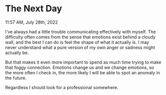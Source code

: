# The Next Day

11:57 AM, July 28th, 2022

I've always had a little trouble communicating effectively with myself. The difficulty often comes from the sense that emotions exist behind a cloudy wall, and the best I can do is feel the shape of what it actually is. I may never understand what a pure version of my own anger or sadness might actually be. 

But that makes it even more important to spend as much time trying to make that foggy connection. Emotions change us and we change emotions, so the more often I check in, the more likely I will be able to spot an anomaly in the future.

Regardless I should look for a professional somewhere.

